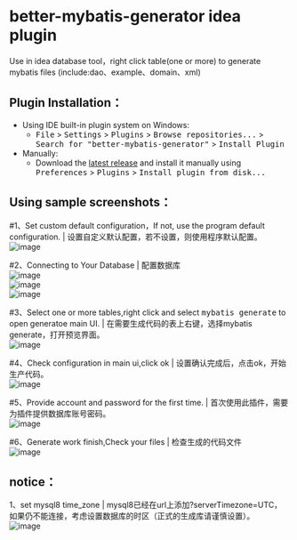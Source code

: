 better-mybatis-generator idea plugin
====
Use in idea database tool，right click table(one or more) to generate mybatis files (include:dao、example、domain、xml)<br>

Plugin Installation：
-------
- Using IDE built-in plugin system on Windows:
  - <kbd>File</kbd> > <kbd>Settings</kbd> > <kbd>Plugins</kbd> > <kbd>Browse repositories...</kbd> > <kbd>Search for "better-mybatis-generator"</kbd> > <kbd>Install Plugin</kbd>
- Manually:
  - Download the [latest release](https://plugins.jetbrains.com/plugin/11021-better-mybatis-generator) and install it manually using <kbd>Preferences</kbd> > <kbd>Plugins</kbd> > <kbd>Install plugin from disk...</kbd>

Using sample screenshots：
-------
#1、Set custom default configuration，If not, use the program default configuration. | 设置自定义默认配置，若不设置，则使用程序默认配置。<br>
![image](https://github.com/kmaster/better-mybatis-generator/blob/master/image/1.png)<br>

#2、Connecting to Your Database | 配置数据库<br>
![image](https://github.com/kmaster/better-mybatis-generator/blob/master/image/2.png)<br>
![image](https://github.com/kmaster/better-mybatis-generator/blob/master/image/3.png)<br>
![image](https://github.com/kmaster/better-mybatis-generator/blob/master/image/4.png)<br>

#3、Select one or more tables,right click and select <kbd>mybatis generate</kbd> to open generatoe main UI. | 在需要生成代码的表上右键，选择mybatis generate，打开预览界面。<br>
![image](https://github.com/kmaster/better-mybatis-generator/blob/master/image/5.png)<br>

#4、Check configuration in main ui,click ok | 设置确认完成后，点击ok，开始生产代码。<br>
![image](https://github.com/kmaster/better-mybatis-generator/blob/master/image/6.png)<br>

#5、Provide account and password for the first time. | 首次使用此插件，需要为插件提供数据库账号密码。<br>
![image](https://github.com/kmaster/better-mybatis-generator/blob/master/image/7.png)<br>

#6、Generate work finish,Check your files | 检查生成的代码文件<br>
![image](https://github.com/kmaster/better-mybatis-generator/blob/master/image/8.png)<br>


notice：
-------
1、set mysql8 time_zone | mysql8已经在url上添加?serverTimezone=UTC，如果仍不能连接，考虑设置数据库的时区（正式的生成库请谨慎设置）。<br>
![image](https://github.com/kmaster/better-mybatis-generator/blob/master/image/修改mysql8时区.png)<br>

